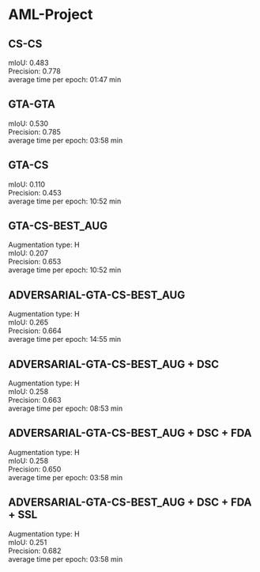 ﻿# AML-Project
## CS-CS
mIoU: 0.483\
Precision: 0.778\
average time per epoch: 01:47 min

## GTA-GTA
mIoU: 0.530\
Precision: 0.785\
average time per epoch: 03:58 min

## GTA-CS
mIoU: 0.110\
Precision: 0.453\
average time per epoch: 10:52 min

## GTA-CS-BEST_AUG
Augmentation type: H\
mIoU: 0.207\
Precision: 0.653\
average time per epoch: 10:52 min

## ADVERSARIAL-GTA-CS-BEST_AUG
Augmentation type: H\
mIoU: 0.265\
Precision: 0.664\
average time per epoch: 14:55 min

## ADVERSARIAL-GTA-CS-BEST_AUG + DSC
Augmentation type: H\
mIoU: 0.258\
Precision: 0.663\
average time per epoch: 08:53 min

## ADVERSARIAL-GTA-CS-BEST_AUG + DSC + FDA
Augmentation type: H\
mIoU: 0.258\
Precision: 0.650\
average time per epoch: 03:58 min

## ADVERSARIAL-GTA-CS-BEST_AUG + DSC + FDA + SSL
Augmentation type: H\
mIoU: 0.251\
Precision: 0.682\
average time per epoch: 03:58 min
